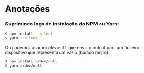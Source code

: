 # Anotações

### Suprimindo logs de instalação do NPM ou Yarn:

```bash
$ npm install --silent
$ yarn --silent
```

Ou podemos usar o `>/dev/null` que envia o output para um ficheiro dispositivo que representa um vazio (buraco negro).

```bash
$ npm install >/dev/null
$ yarn >/dev/null
```
